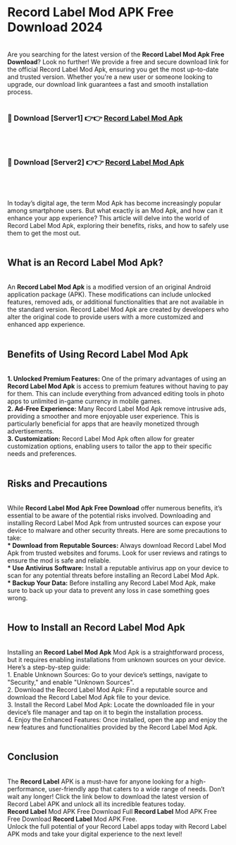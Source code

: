 # Record Label Mod APK Free Download 2024
<br>
Are you searching for the latest version of the <strong>Record Label Mod Apk Free Download</strong>? Look no further! We provide a free and secure download link for the official Record Label Mod Apk, ensuring you get the most up-to-date and trusted version. Whether you're a new user or someone looking to upgrade, our download link guarantees a fast and smooth installation process.
<br>
<br>
<h3>🔴 Download [Server1] 👉👉 <a href="https://apk.modyolo.store?title=Record Label">Record Label Mod Apk</a></h3><br>
<br>
<h3>🔴 Download [Server2] 👉👉 <a href="https://apk.modyolo.store?title=Record Label">Record Label Mod Apk</a></h3><br>
<br>
<br>
In today’s digital age, the term Mod Apk has become increasingly popular among smartphone users. But what exactly is an Mod Apk, and how can it enhance your app experience? This article will delve into the world of Record Label Mod Apk, exploring their benefits, risks, and how to safely use them to get the most out.
<br>
<br>
<h2>What is an Record Label Mod Apk?</h2>
<br>
An <strong>Record Label Mod Apk</strong> is a modified version of an original Android application package (APK). These modifications can include unlocked features, removed ads, or additional functionalities that are not available in the standard version. Record Label Mod Apk are created by developers who alter the original code to provide users with a more customized and enhanced app experience.
<br>
<br>
<h2>Benefits of Using Record Label Mod Apk</h2>
<br>
<strong> 1. Unlocked Premium Features:</strong> One of the primary advantages of using an <strong>Record Label Mod Apk</strong> is access to premium features without having to pay for them. This can include everything from advanced editing tools in photo apps to unlimited in-game currency in mobile games.
<br>
<strong> 2. Ad-Free Experience:</strong> Many Record Label Mod Apk remove intrusive ads, providing a smoother and more enjoyable user experience. This is particularly beneficial for apps that are heavily monetized through advertisements.
<br>
<strong> 3. Customization:</strong> Record Label Mod Apk often allow for greater customization options, enabling users to tailor the app to their specific needs and preferences.
<br>
<br>
<h2>Risks and Precautions</h2>
<br>
While <strong>Record Label Mod Apk Free Download</strong> offer numerous benefits, it’s essential to be aware of the potential risks involved. Downloading and installing Record Label Mod Apk from untrusted sources can expose your device to malware and other security threats. Here are some precautions to take:
<br>
<strong> * Download from Reputable Sources:</strong> Always download Record Label Mod Apk from trusted websites and forums. Look for user reviews and ratings to ensure the mod is safe and reliable.
<br>
<strong> * Use Antivirus Software:</strong> Install a reputable antivirus app on your device to scan for any potential threats before installing an Record Label Mod Apk.
<br>
<strong> * Backup Your Data:</strong> Before installing any Record Label Mod Apk, make sure to back up your data to prevent any loss in case something goes wrong.
<br>
<br>
<h2>How to Install an Record Label Mod Apk</h2>
<br>
Installing an <strong>Record Label Mod Apk</strong> Mod Apk is a straightforward process, but it requires enabling installations from unknown sources on your device. Here’s a step-by-step guide:
<br>
 1. Enable Unknown Sources: Go to your device’s settings, navigate to "Security," and enable "Unknown Sources".
<br>
 2. Download the Record Label Mod Apk: Find a reputable source and download the Record Label Mod Apk file to your device.
<br>
 3. Install the Record Label Mod Apk: Locate the downloaded file in your device’s file manager and tap on it to begin the installation process.
<br>
 4. Enjoy the Enhanced Features: Once installed, open the app and enjoy the new features and functionalities provided by the Record Label Mod Apk.
<br>
<br>
<h2><strong>Conclusion</strong></h2>
<br>
The <strong>Record Label</strong> APK is a must-have for anyone looking for a high-performance, user-friendly app that caters to a wide range of needs. Don’t wait any longer! Click the link below to download the latest version of Record Label APK and unlock all its incredible features today.
<br>
<strong>Record Label</strong> Mod APK Free Download Full <strong>Record Label</strong> Mod APK Free Free Download <strong>Record Label</strong> Mod APK Free.
<br>
Unlock the full potential of your Record Label apps today with Record Label APK mods and take your digital experience to the next level!

